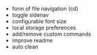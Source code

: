- form of file navigation (cd)
- toggle sidenav
- configurable font size
- local storage preferences
- add/remove custom commands
- improve readme
- auto clean
